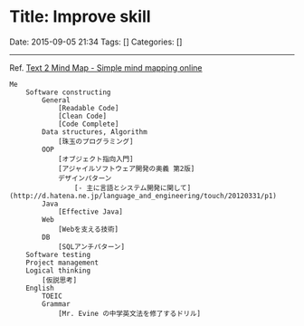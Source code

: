 # Title: Improve skill

Date: 2015-09-05 21:34
Tags: []
Categories: []

---

Ref. [Text 2 Mind Map - Simple mind mapping online](http://text2mindmap.com/v4P8mD3)

```
Me
	Software constructing
		General
			[Readable Code]
			[Clean Code]
			[Code Complete]
		Data structures, Algorithm
			[珠玉のプログラミング]
		OOP
			[オブジェクト指向入門]
			[アジャイルソフトウェア開発の奥義 第2版]
			デザインパターン
				[- 主に言語とシステム開発に関して](http://d.hatena.ne.jp/language_and_engineering/touch/20120331/p1)
		Java
			[Effective Java]
		Web
			[Webを支える技術]
		DB
			[SQLアンチパターン]
	Software testing
	Project management
	Logical thinking
		[仮説思考]
	English
		TOEIC
		Grammar
			[Mr. Evine の中学英文法を修了するドリル]
```
